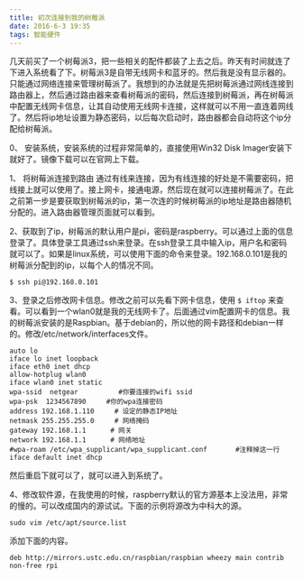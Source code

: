 ```yaml
---
title: 初次连接到我的树莓派
date: 2016-6-3 19:35
tags: 智能硬件
---
```



几天前买了一个树莓派3，把一些相关的配件都装了上去之后。昨天有时间就连了下进入系统看了下。树莓派3是自带无线网卡和蓝牙的。然后我是没有显示器的。只能通过网络连接来管理树莓派了。我想到的办法就是先把树莓派通过网线连接到路由器上，然后通过路由器来查看树莓派的密码，然后连接到树莓派，再在树莓派中配置无线网卡信息，让其自动使用无线网卡连接，这样就可以不用一直连着网线了。然后将ip地址设置为静态密码，以后每次启动时，路由器都会自动将这个ip分配给树莓派。

0、 安装系统，安装系统的过程非常简单的，直接使用Win32 Disk Imager安装下就好了。镜像下载可以在官网上下载。

1、  将树莓派连接到路由
通过有线来连接，因为有线连接的好处是不需要密码，把线接上就可以使用了。接上网卡，接通电源，然后现在就可以连接树莓派了。在此之前第一步是要获取到树莓派的ip，第一次连的时候树莓派的ip地址是路由器随机分配的。进入路由器管理页面就可以看到。

2、获取到了ip，树莓派的默认用户是pi，密码是raspberry。可以通过上面的信息登录了。具体登录工具通过ssh来登录。在ssh登录工具中输入ip，用户名和密码就可以了。如果是linux系统，可以使用下面的命令来登录。192.168.0.101是我的树莓派分配到的ip，以每个人的情况不同。

```
$ ssh pi@192.168.0.101
```

3、登录之后修改网卡信息。修改之前可以先看下网卡信息，使用 `$ iftop` 来查看。可以看到一个wlan0就是我的无线网卡了。后面通过vim配置网卡的信息。我的树莓派安装的是Raspbian。基于debian的，所以他的网卡路径和debian一样的。修改/etc/network/interfaces文件。

```
auto lo
iface lo inet loopback
iface eth0 inet dhcp
allow-hotplug wlan0
iface wlan0 inet static
wpa-ssid  netgear          #你要连接的wifi ssid
wpa-psk  1234567890     #你的wpa连接密码 
address 192.168.1.110     # 设定的静态IP地址
netmask 255.255.255.0     # 网络掩码
gateway 192.168.1.1      # 网关
network 192.168.1.1      # 网络地址
#wpa-roam /etc/wpa_supplicant/wpa_supplicant.conf       #注释掉这一行
iface default inet dhcp
```
然后重启下就可以了，就可以进入到系统了。

4、修改软件源，在我使用的时候，raspberry默认的官方源基本上没法用，非常的慢的。可以改成国内的源试试。下面的示例将源改为中科大的源。
```
sudo vim /etc/apt/source.list
```
添加下面的内容。
```
deb http://mirrors.ustc.edu.cn/raspbian/raspbian wheezy main contrib non-free rpi 
```

